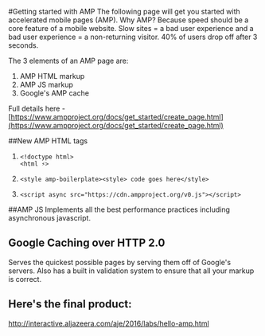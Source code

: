 #Getting started with AMP
The following page will get you started with accelerated mobile pages (AMP). Why AMP? Because speed should be a core feature of a mobile website. Slow sites = a bad user experience and a bad user experience = a non-returning visitor. 40% of users drop off after 3 seconds.

The 3 elements of an AMP page are:
1. AMP HTML markup
2. AMP JS markup
3. Google's AMP cache

Full details here - [https://www.ampproject.org/docs/get_started/create_page.html](https://www.ampproject.org/docs/get_started/create_page.html)

##New AMP HTML tags
1. 	```
	<!doctype html>
   	<html ⚡>
   	```
2. 	```
	<style amp-boilerplate><style> code goes here</style>
	```
3. 	```
	<script async src="https://cdn.ampproject.org/v0.js"></script>
	```

##AMP JS
Implements all the best performance practices including asynchronous javascript.


## Google Caching over HTTP 2.0
Serves the quickest possible pages by serving them off of Google's servers. Also has a built in validation system to ensure that all your markup is correct.

## Here's the final product:
http://interactive.aljazeera.com/aje/2016/labs/hello-amp.html

